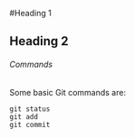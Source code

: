 #Heading 1
## Heading 2
###### Commands
Some basic Git commands are:
```
git status
git add
git commit
```
